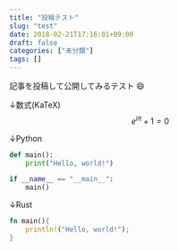 ```yaml
---
title: "投稿テスト"
slug: "test"
date: 2018-02-21T17:16:01+09:00
draft: false
categories: ["未分類"]
tags: []
---
```


記事を投稿して公開してみるテスト :smile:

<!--more-->

↓数式(KaTeX)
$$
    e^{i \pi} + 1 = 0
$$

↓Python
```Python
def main():
    print("Hello, world!")

if __name__ == "__main__":
    main()
```

↓Rust
```Rust
fn main(){
    println!("Hello, world!");
}
```

